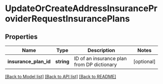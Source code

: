 # UpdateOrCreateAddressInsuranceProviderRequestInsurancePlans

## Properties
Name | Type | Description | Notes
------------ | ------------- | ------------- | -------------
**insurance_plan_id** | **string** | ID of an insurance plan from DP dictionary | [optional] 

[[Back to Model list]](../../README.md#documentation-for-models) [[Back to API list]](../../README.md#documentation-for-api-endpoints) [[Back to README]](../../README.md)

